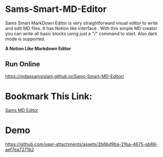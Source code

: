 # Sams-Smart-MD-Editor
Sams Smart MarkDown Editor is very straightforward visual editor to write and edit MD files. It has  Notion like interface . With this simple MD creator you can write all basic blocks using just a "/" command to start. Also dark mode is supported.

**A Notion Like Markdown Editor**

## Run Online
https://mdassamsislam.github.io/Sams-Smart-MD-Editor/

# Bookmark This Link:
[Sams MD Editor](https://mdassamsislam.github.io/Sams-Smart-MD-Editor/)

# Demo



https://github.com/user-attachments/assets/2b6bd9ba-21ba-4675-ab88-aef7ea7271b2

